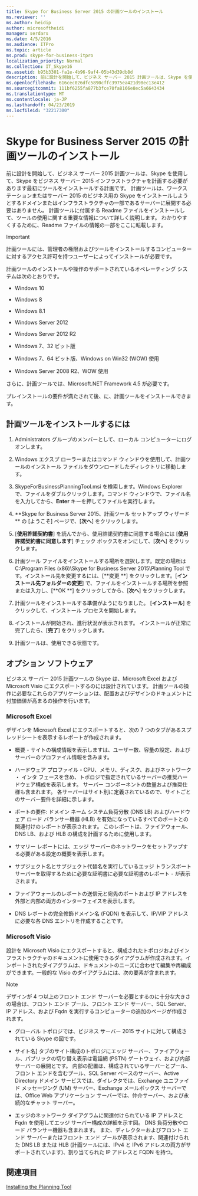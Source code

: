 ```yaml
---
title: Skype for Business Server 2015 の計画ツールのインストール
ms.reviewer: ''
ms.author: heidip
author: microsoftheidi
manager: serdars
ms.date: 4/5/2016
ms.audience: ITPro
ms.topic: article
ms.prod: skype-for-business-itpro
localization_priority: Normal
ms.collection: IT_Skype16
ms.assetid: b95b3301-fa1e-4b96-9af4-05b43d39db8d
description: 前に設計を開始して、ビジネス サーバー 2015 計画ツールは、Skype を使用して、Skype をビジネス サーバー 2015 インフラストラクチャを計画する必要があります最初にツールをインストールする計画です。 計画ツールは、ワークステーションまたはサーバー 2015 のビジネス用の Skype をインストールしようとするドメインまたはインフラストラクチャの一部であるサーバーに展開する必要はありません。 計画ツールに付属する Readme ファイルをインストールして、ツールの使用に関する重要な情報について詳しく説明します。 わかりやすくするために、Readme ファイルの情報の一部をここに転載します。
ms.openlocfilehash: 616cec026dfc5890cffc3975ea421d98ec13e412
ms.sourcegitcommit: 111bf6255fa877b3fce70fa8166e8ec5a6643434
ms.translationtype: MT
ms.contentlocale: ja-JP
ms.lasthandoff: 04/23/2019
ms.locfileid: "32217300"
---
```

# <a name="install-the-planning-tool-in-skype-for-business-server-2015"></a>Skype for Business Server 2015 の計画ツールのインストール

前に設計を開始して、ビジネス サーバー 2015 計画ツールは、Skype を使用して、Skype をビジネス サーバー 2015 インフラストラクチャを計画する必要があります最初にツールをインストールする計画です。 計画ツールは、ワークステーションまたはサーバー 2015 のビジネス用の Skype をインストールしようとするドメインまたはインフラストラクチャの一部であるサーバーに展開する必要はありません。 計画ツールに付属する Readme ファイルをインストールして、ツールの使用に関する重要な情報について詳しく説明します。 わかりやすくするために、Readme ファイルの情報の一部をここに転載します。

> [!IMPORTANT]
> 計画ツールには、管理者の権限およびツールをインストールするコンピューターに対するアクセス許可を持つユーザーによってインストールが必要です。

計画ツールのインストールや操作のサポートされているオペレーティング システムは次のとおりです。

- Windows 10

- Windows 8

- Windows 8.1

- Windows Server 2012

- Windows Server 2012 R2

- Windows 7、32 ビット版

- Windows 7、64 ビット版、Windows on Win32 (WOW) 使用

- Windows Server 2008 R2、WOW 使用

さらに、計画ツールでは、Microsoft.NET Framework 4.5 が必要です。

プレインストールの要件が満たされて後、に、計画ツールをインストールできます。



## <a name="to-install-the-planning-tool"></a>計画ツールをインストールするには

1. Administrators グループのメンバーとして、ローカル コンピューターにログオンします。

2. Windows エクスプ ローラーまたはコマンド ウィンドウを使用して、計画ツールのインストール ファイルをダウンロードしたディレクトリに移動します。

3. SkypeForBusinessPlanningTool.msi を検索します。Windows Explorer で、ファイルをダブルクリックします。コマンド ウィンドウで、ファイル名を入力してから、**Enter** キーを押してファイルを実行します。

4. **Skype for Business Server 2015、計画ツール セットアップ ウィザード  ** の [ようこそ] ページで、[**次へ**] をクリックします。

5. [**使用許諾契約書**] を読んでから、使用許諾契約書に同意する場合には [**使用許諾契約書に同意します**] チェック ボックスをオンにして、[**次へ**] をクリックします。

6. 計画ツール ファイルをインストールする場所を選択します。既定の場所は C:\Program Files (x86)\Skype for Business Server 2015\Planning Tool です。インストール先を変更するには、[**変更 **] をクリックします。[**インストール先フォルダーの変更**] で、ファイルをインストールする場所を参照または入力し、[**OK **] をクリックしてから、[**次へ**] をクリックします。

7. 計画ツールをインストールする準備がようになりました。 [**インストール**] をクリックして、インストール プロセスを開始します。

8. インストールが開始され、進行状況が表示されます。 インストールが正常に完了したら、[**完了**] をクリックします。

9. 計画ツールは、使用できる状態です。

## <a name="optional-software"></a>オプション ソフトウェア
<a name="Optional_Software"> </a>

ビジネス サーバー 2015 計画ツールの Skype は、Microsoft Excel および Microsoft Visio にエクスポートするのには設計されています。 計画ツールの操作に必要なこれらのアプリケーションは、配置およびデザインのドキュメントに付加価値が高まるの操作を行います。

### <a name="microsoft-excel"></a>Microsoft Excel

デザインを Microsoft Excel にエクスポートすると、次の 7 つのタブがあるスプレッドシートを表示するレポートが作成されます。

- 概要 - サイトの構成情報を表示しますは、ユーザー数、容量の設定、およびサーバーのプロファイル情報を含みます。

- ハードウェア プロファイル - CPU、メモリ、ディスク、およびネットワーク ・ インタ フェースを含め、トポロジで指定されているサーバーの推奨ハードウェア構成を表示します。 サーバー コンポーネントの数量および推奨仕様も含まれます。 各サーバーはサイト別に定義されているので、サイトごとのサーバー要件を詳細に示します。

- ポートの要件: ドメイン ネーム システム負荷分散 (DNS LB) およびハードウェア ロード バランサー機器 (HLB) を有効になっているすべてのポートとの関連付けのレポートが表示されます。 このレポートは、ファイアウォール、DNS LB、および HLB の構成を計画するために使用します。

- サマリー レポートには、エッジ サーバーのネットワークをセットアップする必要がある設定の概要を表示します。

- サブジェクト名とサブジェクト代替名を実行しているエッジ トランスポート サーバーを取得するために必要な証明書に必要な証明書のレポート - が表示されます。

- ファイアウォールのレポートの送信元と宛先のポートおよび IP アドレスを外部と内部の両方のインターフェイスを表示します。

- DNS レポートの完全修飾ドメイン名 (FQDN) を表示して、IP/VIP アドレスに必要な各 DNS エントリを作成することです。

### <a name="microsoft-visio"></a>Microsoft Visio

設計を Microsoft Visio にエクスポートすると、構成されたトポロジおよびインフラストラクチャのドキュメントに使用できるダイアグラムが作成されます。インポートされたダイアグラムは、ドキュメントのニーズに合わせて編集や再編成ができます。一般的な Visio のダイアグラムには、次の要素が含まれます。

> [!NOTE]
> デザインが 4 つ以上のフロント エンド サーバーを必要とするのに十分な大きさの場合は、フロント エンド プール、フロント エンド サーバー、SQL Server、IP アドレス、および Fqdn を実行するコンピューターの追加のページが作成されます。

- グローバル トポロジでは、ビジネス サーバー 2015 サイトに対して構成されている Skype の図です。

- サイト名] タブのサイト構成のトポロジにエッジ サーバー、ファイアウォール、パブリックの切り替え表示は電話網 (PSTN) ゲートウェイ、および内部サーバーの展開とです。 内部の配置は、構成されているサーバーとプール、フロント エンドを含むプール、SQL Server ベースのサーバー、Active Directory ドメイン サービスでは、ダイレクタでは、Exchange ユニファイド メッセージング (UM) サーバー、Exchange メールボックス サーバーでは、Office Web アプリケーション サーバーでは、仲介サーバー、および永続的なチャット サーバー。

- エッジのネットワーク ダイアグラムに関連付けられている IP アドレスと Fqdn を使用してエッジ サーバー構成の詳細を示す図。 DNS 負荷分散やロード バランサー機器も含まれます。 また、ディレクターおよびフロント エンド サーバーまたはフロント エンド プールが表示されます、関連付けられた DNS LB または HLB (計画ツールには、IPv4 と IPv6 アドレスの両方がサポートされています)、割り当てられた IP アドレスと FQDN を持つ。

## <a name="see-also"></a>関連項目
<a name="Optional_Software"> </a>

[Installing the Planning Tool](https://technet.microsoft.com/library/ebdc9e26-4b22-4b02-85b9-7462bcfe7c93.aspx)
